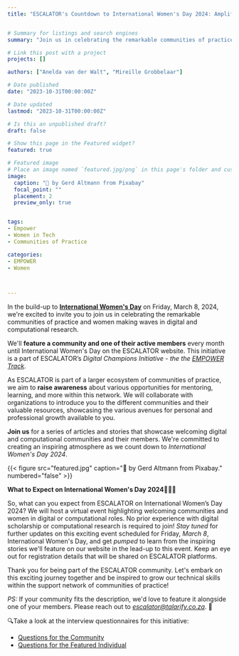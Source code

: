 ```yaml
---
title: "ESCALATOR's Countdown to International Women's Day 2024: Amplifying Women in Tech 👩‍💻💥"


# Summary for listings and search engines
summary: "Join us in celebrating the remarkable communities of practice and women making waves in digital and computational research! 💡"

# Link this post with a project
projects: []

authors: ["Anelda van der Walt", "Mireille Grobbelaar"]

# Date published
date: "2023-10-31T00:00:00Z"

# Date updated
lastmod: "2023-10-31T00:00:00Z"

# Is this an unpublished draft?
draft: false

# Show this page in the Featured widget?
featured: true

# Featured image
# Place an image named `featured.jpg/png` in this page's folder and customize its options here.
image:
  caption: "📸 by Gerd Altmann from Pixabay" 
  focal_point: ""
  placement: 2
  preview_only: true


tags:
- Empower
- Women in Tech
- Communities of Practice

categories:
- EMPOWER
- Women



---
```


In the build-up to [**International Women's Day**](https://www.internationalwomensday.com/) on Friday, March 8, 2024, we're excited to invite you to join us in celebrating the remarkable communities of practice and women making waves in digital and computational research. 

We'll **feature a community and one of their active members** every month until International Women's Day on the ESCALATOR website. This initiative is a part of ESCALATOR’s *Digital Champions Initiative - the the [EMPOWER Track](https://escalator.sadilar.org/champions/empower/)*.

As ESCALATOR is part of a larger ecosystem of communities of practice, we aim to **raise awareness** about various opportunities for mentoring, learning, and more within this network. We will collaborate with organizations to introduce you to the different communities and their valuable resources, showcasing the various avenues for personal and professional growth available to you. 

**Join us** for a series of articles and stories that showcase welcoming digital and computational communities and their members. We're committed to creating an inspiring atmosphere as we count down to *International Women's Day 2024*.

{{< figure src="featured.jpg" caption="📸 by Gerd Altmann from Pixabay." numbered="false" >}}

**What to Expect on International Women's Day 2024**👩‍🎓🎉

So, what can you expect from ESCALATOR on International Women’s Day 2024? We will host a virtual event highlighting welcoming communities and women in digital or computational roles. No prior experience with digital scholarship or computational research is required to join! *Stay tuned* for further updates on this exciting event scheduled for Friday, *March 8*, International Women's Day, and get *pumped* to learn from the inspiring stories we'll feature on our website in the lead-up to this event. Keep an eye out for registration details  that will be shared on ESCALATOR platforms. 

Thank you for being part of the ESCALATOR community. Let's embark on this exciting journey together and be inspired to grow our technical skills within the support network of communities of practice! 

*PS:*
If your community fits the description, we'd love to feature it alongside one of your members. Please reach out to *escalator@talarify.co.za*. 📩

🔍Take a look at the interview questionnaires for this initiative: 

- [Questions for the Community](/media/Community.pdf)
- [Questions for the Featured Individual](/media/Individual.pdf)

